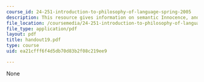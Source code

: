 ```yaml
---
course_id: 24-251-introduction-to-philosophy-of-language-spring-2005
description: This resource gives information on semantic Innocence, and direct Reference.
file_location: /coursemedia/24-251-introduction-to-philosophy-of-language-spring-2005/ea21cfff6f4d5db70d83b2f08c219ee9_handout19.pdf
file_type: application/pdf
layout: pdf
title: handout19.pdf
type: course
uid: ea21cfff6f4d5db70d83b2f08c219ee9

---
```

None